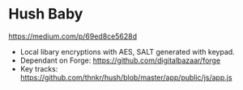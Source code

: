 Hush Baby
=========
https://medium.com/p/69ed8ce5628d

- Local libary encryptions with AES, SALT generated with keypad.  
- Dependant on Forge: https://github.com/digitalbazaar/forge
- Key tracks: https://github.com/thnkr/hush/blob/master/app/public/js/app.js
